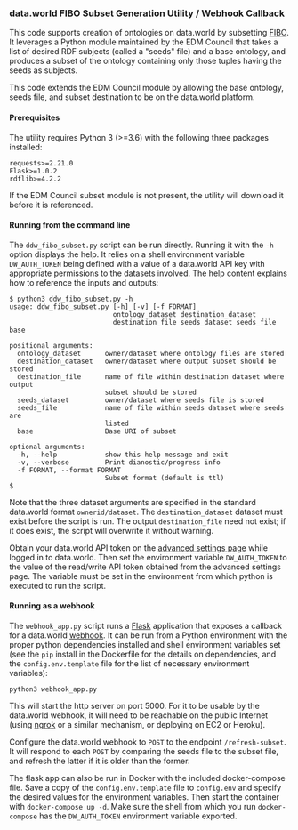 ### data.world FIBO Subset Generation Utility / Webhook Callback

This code supports creation of ontologies on data.world
by subsetting [FIBO](https://spec.edmcouncil.org/fibo/).  It leverages a Python module maintained by the EDM
Council that takes a list of desired RDF subjects (called a "seeds" file) and a base ontology, and produces
a subset of the ontology containing only those tuples having the seeds as subjects.

This code extends the EDM Council module by allowing the base ontology, seeds file, and subset destination to be
on the data.world platform.

#### Prerequisites

The utility requires Python 3 (>=3.6) with the following three packages installed:

```
requests>=2.21.0
Flask>=1.0.2
rdflib>=4.2.2
```

If the EDM Council subset module is not present, the utility will download it before it is referenced.

#### Running from the command line

The `ddw_fibo_subset.py` script can be run directly.  Running it with the `-h` option displays the help.  It relies on
a shell environment variable `DW_AUTH_TOKEN` being defined with a value of a data.world API key with appropriate permissions
to the datasets involved.  The help content explains how to reference the inputs and outputs:

```
$ python3 ddw_fibo_subset.py -h
usage: ddw_fibo_subset.py [-h] [-v] [-f FORMAT]
                          ontology_dataset destination_dataset
                          destination_file seeds_dataset seeds_file base

positional arguments:
  ontology_dataset      owner/dataset where ontology files are stored
  destination_dataset   owner/dataset where output subset should be stored
  destination_file      name of file within destination dataset where output
                        subset should be stored
  seeds_dataset         owner/dataset where seeds file is stored
  seeds_file            name of file within seeds dataset where seeds are
                        listed
  base                  Base URI of subset

optional arguments:
  -h, --help            show this help message and exit
  -v, --verbose         Print dianostic/progress info
  -f FORMAT, --format FORMAT
                        Subset format (default is ttl)
$
```

Note that the three dataset arguments are specified in the standard data.world format `ownerid/dataset`.  The `destination_dataset` dataset must exist
before the script is run.  The output `destination_file` need not exist; if it does exist, the script
will overwrite it without warning.

Obtain your data.world API token on the [advanced settings page](https://data.world/settings/advanced) while logged in to data.world. Then set the
environment variable `DW_AUTH_TOKEN` to the value of the read/write API token obtained from the advanced settings page. The variable must
be set in the environment from which python is executed to run the script.

#### Running as a webhook

The `webhook_app.py` script runs a [Flask](http://flask.pocoo.org/) application that exposes a callback for
a data.world [webhook](https://apidocs.data.world/toolkit/webhooks).  It can be run from a Python environment with the proper python
dependencies installed and shell environment variables set (see the `pip` install in the Dockerfile for the details on dependencies,
and the `config.env.template` file for the list of necessary environment variables):

`python3 webhook_app.py`

This will start the http server on port 5000.  For it to be usable by the data.world webhook, it will need to be reachable on the public
Internet (using [ngrok](https://ngrok.com/) or a similar mechanism, or deploying on EC2 or Heroku).

Configure the data.world webhook to `POST` to the endpoint `/refresh-subset`.  It will respond to each `POST` by comparing the seeds file to the
subset file, and refresh the latter if it is older than the former.

The flask app can also be run in Docker with the included docker-compose file.  Save a copy of the `config.env.template` file to `config.env`
and specify the desired values for the environment variables.  Then start the container with `docker-compose up -d`.  Make sure the shell from
which you run `docker-compose` has the `DW_AUTH_TOKEN` environment variable exported.
